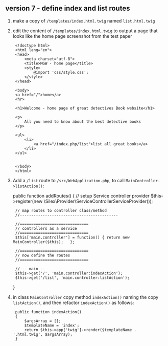 
## version 7 - define index and list routes

1. make a copy of `/templates/index.html.twig` named `list.html.twig`

1. edit the content of `/templates/index.html.twig` to output a page that looks like the home page screenshot from the test paper

        <!doctype html>
        <html lang="en">
        <head>
            <meta charset="utf-8">
            <title>MGW - home page</title>
            <style>
                @import 'css/style.css';
            </style>
        </head>

        <body>
        <a href="/">home</a>
        <hr>

        <h1>Welcome - home page of great detectives Book website</h1>

        <p>
            All you need to know about the best detective books
        </p>

        <ul>
            <li>
                <a href="/index.php/list">list all great books</a>
            </li>
        </ul>


        </body>
        </html>


1. Add a `/list` route to `/src/WebApplication.php`, to call `MainController->listAction()`:


    public function addRoutes()
    {
        // setup Service controller provider
        $this->register(new \Silex\Provider\ServiceControllerServiceProvider());

        // map routes to controller class/method
        //-------------------------------------------

        //==============================
        // controllers as a service
        //==============================
        $this['main.controller'] = function() { return new MainController($this);   };

        //==============================
        // now define the routes
        //==============================

        // -- main --
        $this->get('/', 'main.controller:indexAction');
        $this->get('/list', 'main.controller:listAction');
    }

1. in class `MainController` copy method `indexAction()` naming the copy `listAction()`, and then refactor `indexAction()` as follows:

        public function indexAction()
        {
            $argsArray = [];
            $templateName = 'index';
            return $this->app['twig']->render($templateName . '.html.twig', $argsArray);
        }